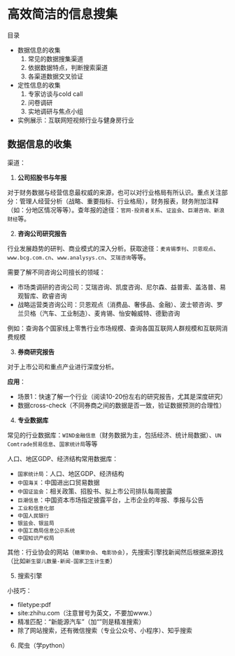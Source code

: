 # 高效简洁的信息搜集

目录

+ 数据信息的收集
	1. 常见的数据搜集渠道
	2. 依据数据特点，判断搜索渠道
	3. 各渠道数据交叉验证
+ 定性信息的收集
	1. 专家访谈与cold call
	2. 问卷调研
	3. 实地调研与焦点小组
+ 实例展示：互联网短视频行业与健身房行业


## 数据信息的收集

渠道：

1. **公司招股书与年报**

对于财务数据与经营信息最权威的来源，也可以对行业格局有所认识。重点关注部分：管理人经营分析（战略、重要指标、行业格局），财务报表，财务附加注释（如：分地区情况等等）。查年报的途径：`官网-投资者关系`、`证监会`、`巨潮咨询、新浪财经`等。

2. **咨询公司研究报告**

行业发展趋势的研判、商业模式的深入分析。获取途径：`麦肯锡季刊`、`贝恩观点`、`www.bcg.com.cn`、`www.analysys.cn`、`艾瑞咨询`等等。

需要了解不同咨询公司擅长的领域：

+ 市场类调研的咨询公司：艾瑞咨询、凯度咨询、尼尔森、益普索、盖洛普、易观智库、欧睿咨询
+ 战略运营类咨询公司：贝恩观点（消费品、奢侈品、金融）、波士顿咨询、罗兰贝格（汽车、工业制造）、麦肯锡、怡安翰威特、德勤咨询

例如：查询各个国家线上零售行业市场规模、查询各国互联网人群规模和互联网消费规模

3. **券商研究报告**

对于上市公司和重点产业进行深度分析。

**应用**：

+ 场景1：快速了解一个行业（阅读10-20份左右的研究报告，尤其是深度研究）
+ 数据cross-check（不同券商之间的数据是否一致，验证数据预测的合理性）

4. **专业数据库**

常见的行业数据库：`WIND金融信息`（财务数据为主，包括经济、统计局数据）、`UN Comtrade贸易信息`、`国家统计局`等等

人口、地区GDP、经济结构常用数据库：

+ `国家统计局`：人口、地区GDP、经济结构
+ `中国海关`：中国进出口贸易数据
+ `中国证监会`：相关政策、招股书、拟上市公司排队每周披露
+ `巨潮信息`：中国资本市场指定披露平台，上市企业的年报、季报与公告
+ `工业和信息化部`
+ `中国人民银行`
+ `银监会、银监局`
+ `中国工商局信息公示系统`
+ `中国知识产权局`

其他：行业协会的网站（`糖果协会`、`电影协会`），先搜索引擎找新闻然后根据来源找（比如`新生婴儿数量-新闻-国家卫生计生委`）

5. 搜索引擎

小技巧：

+ filetype:pdf
+ site:zhihu.com（注意冒号为英文，不要加www.）
+ 精准匹配：“新能源汽车”（加“”则是精准搜索）
+ 除了网站搜索，还有微信搜索（专业公众号、小程序）、知乎搜索

6. 爬虫（学python）